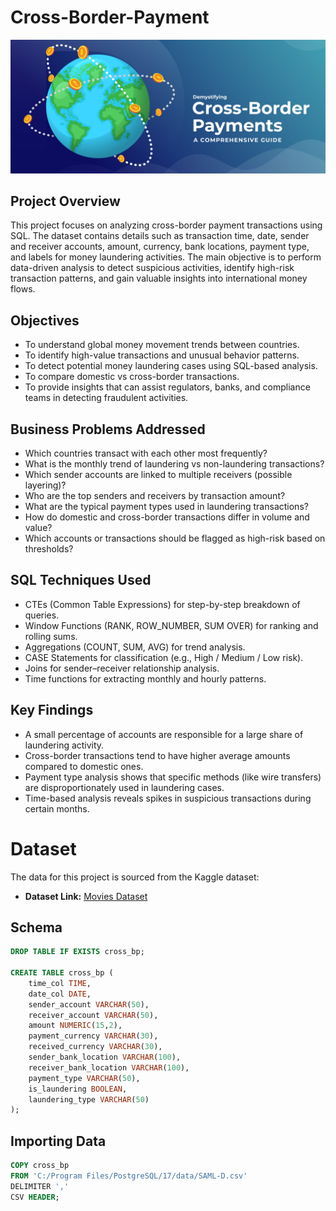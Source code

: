 #  Cross-Border-Payment

![](https://github.com/lakshmivkotigiri-collab/Cross-Border-Payment/blob/main/Cross_Border_Payment_SEA_Main_Banner.jpeg)
## Project Overview
This project focuses on analyzing cross-border payment transactions using SQL. The dataset contains details such as transaction time, date, sender and receiver accounts, amount, currency, bank locations, payment type, and labels for money laundering activities.
The main objective is to perform data-driven analysis to detect suspicious activities, identify high-risk transaction patterns, and gain valuable insights into international money flows.

## Objectives

- To understand global money movement trends between countries.
- To identify high-value transactions and unusual behavior patterns.
- To detect potential money laundering cases using SQL-based analysis.
- To compare domestic vs cross-border transactions.
- To provide insights that can assist regulators, banks, and compliance teams in detecting fraudulent activities.

## Business Problems Addressed

- Which countries transact with each other most frequently?
- What is the monthly trend of laundering vs non-laundering transactions?
- Which sender accounts are linked to multiple receivers (possible layering)?
- Who are the top senders and receivers by transaction amount?
- What are the typical payment types used in laundering transactions?
- How do domestic and cross-border transactions differ in volume and value?
- Which accounts or transactions should be flagged as high-risk based on thresholds?

## SQL Techniques Used

- CTEs (Common Table Expressions) for step-by-step breakdown of queries.
- Window Functions (RANK, ROW_NUMBER, SUM OVER) for ranking and rolling sums.
- Aggregations (COUNT, SUM, AVG) for trend analysis.
- CASE Statements for classification (e.g., High / Medium / Low risk).
- Joins for sender–receiver relationship analysis.
- Time functions for extracting monthly and hourly patterns.

## Key Findings

- A small percentage of accounts are responsible for a large share of laundering activity.
- Cross-border transactions tend to have higher average amounts compared to domestic ones.
- Payment type analysis shows that specific methods (like wire transfers) are disproportionately used in laundering cases.
- Time-based analysis reveals spikes in suspicious transactions during certain months.





# Dataset

The data for this project is sourced from the Kaggle dataset:

- **Dataset Link:** [Movies Dataset](https://www.kaggle.com/datasets/berkanoztas/synthetic-transaction-monitoring-dataset-aml?utm_source=chatgpt.com)

## Schema

```sql
DROP TABLE IF EXISTS cross_bp;

CREATE TABLE cross_bp (
    time_col TIME,
    date_col DATE,
    sender_account VARCHAR(50),
    receiver_account VARCHAR(50),
    amount NUMERIC(15,2),
    payment_currency VARCHAR(30),   
    received_currency VARCHAR(30),
    sender_bank_location VARCHAR(100),
    receiver_bank_location VARCHAR(100),
    payment_type VARCHAR(50),
    is_laundering BOOLEAN,
    laundering_type VARCHAR(50)
);
```
## Importing Data
```sql
COPY cross_bp
FROM 'C:/Program Files/PostgreSQL/17/data/SAML-D.csv'
DELIMITER ',' 
CSV HEADER;
```

















